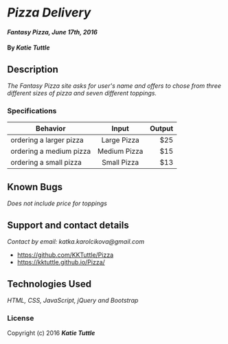 # _Pizza Delivery_

#### _Fantasy Pizza, June 17th, 2016_

#### By _**Katie Tuttle**_

## Description

_The Fantasy Pizza site asks for user's name and offers to chose from three different sizes of pizza and seven different toppings._

### Specifications

| Behavior                     | Input        | Output    |
| -------------                |:------------:| ---------:|
| ordering a larger pizza      | Large Pizza  | $25       |
| ordering a medium pizza      | Medium Pizza | $15       |
| ordering a small pizza       | Small Pizza  | $13       |


## Known Bugs

_Does not include price for toppings_

## Support and contact details

_Contact by email: katka.karolcikova@gmail.com_
* https://github.com/KKTuttle/Pizza
* https://kktuttle.github.io/Pizza/

## Technologies Used

_HTML, CSS, JavaScript, jQuery and Bootstrap_

### License

Copyright (c) 2016 **_Katie Tuttle_**
